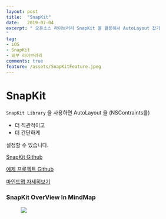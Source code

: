 ```yaml
---
layout: post
title:  "SnapKit"
date:   2019-07-04
excerpt: " 오픈소스 라이브러리 SnapKit 을 활용해서 AutoLayout 잡기
"
tag:
- iOS
- SnapKit
- 외부 라이브러리
comments: true
feature: /assets/SnapKitFeature.jpeg
---
```


# SnapKit

`SnapKit Library` 을 사용하면 AutoLayout 을 (NSContraints를)

* 더 직관적이고
* 더 간단하게

설정할 수 있습니다.

[SnapKit Github](https://github.com/SnapKit/SnapKit)

[예제 프로젝트 Github](https://github.com/changSic/TIL/tree/master/SnapKitExample)

[마인드맵 자세히보기](/assets/SnapKit.pdf)

### SnapKit OverView In MindMap
<figure>
	<a href="/assets/SnapKit.png"><img src="/assets/SnapKit.png"></a>
</figure>
